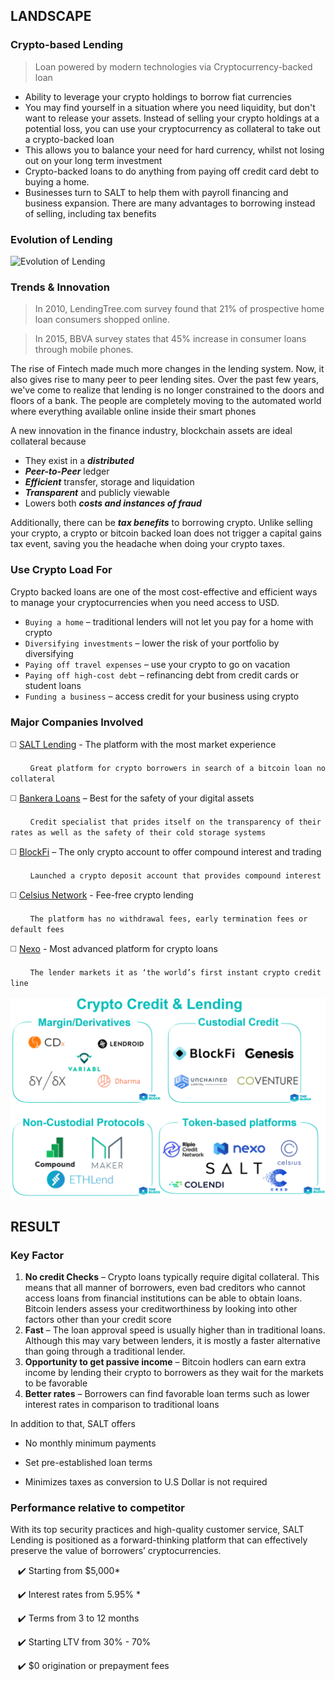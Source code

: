 

## LANDSCAPE

### Crypto-based Lending
  > Loan powered by modern technologies via Cryptocurrency-backed loan 
* Ability to leverage your crypto holdings to borrow fiat currencies
* You may find yourself in a situation where you need liquidity, but don't want to release your assets. Instead of selling your crypto holdings at a potential loss, you can use your cryptocurrency as collateral to take out a crypto-backed loan
* This allows you to balance your need for hard currency, whilst not losing out on your long term investment
* Crypto-backed loans to do anything from paying off credit card debt to buying a home. 
* Businesses turn to SALT to help them with payroll financing and business expansion. There are many advantages to borrowing instead of selling, including tax benefits

### Evolution of Lending

![Evolution of Lending](../Images/evolution_of_lending.png)

### Trends & Innovation
  > In 2010, LendingTree.com survey found that 21% of prospective home loan consumers shopped online. 
  
  > In 2015, BBVA survey states that 45% increase in consumer loans through mobile phones.

The rise of Fintech made much more changes in the lending system. Now, it also gives rise to many peer to peer lending sites. Over the past few years, we've come to realize that lending is no longer constrained to the doors and floors of a bank. The people are completely moving to the automated world where everything available online inside their smart phones


A new innovation in the finance industry, blockchain assets are ideal collateral because
  * They exist in a ***distributed***
  * ***Peer-to-Peer*** ledger
  * ***Efficient*** transfer, storage and liquidation
  * ***Transparent*** and publicly viewable
  * Lowers both ***costs and instances of fraud***

  Additionally, there can be ***tax benefits*** to borrowing crypto. Unlike selling your crypto, a crypto or bitcoin backed loan does not trigger a capital gains tax event, saving you the headache when doing your crypto taxes.

### Use Crypto Load For

Crypto backed loans are one of the most cost-effective and efficient ways to manage your cryptocurrencies when you need access to USD. 
  * `Buying a home` – traditional lenders will not let you pay for a home with crypto
  * `Diversifying investments` – lower the risk of your portfolio by diversifying
  * `Paying off travel expenses` – use your crypto to go on vacation
  * `Paying off high-cost debt` – refinancing debt from credit cards or student loans
  * `Funding a business` – access credit for your business using crypto

### Major Companies Involved

:white_medium_square: [SALT Lending](https://saltlending.com/) - The platform with the most market experience

&nbsp;&nbsp;&nbsp;&nbsp;&nbsp;&nbsp;&nbsp;&nbsp;`Great platform for crypto borrowers in search of a bitcoin loan no collateral`

:white_medium_square: [Bankera Loans](https://bankera.com/) – Best for the safety of your digital assets

&nbsp;&nbsp;&nbsp;&nbsp;&nbsp;&nbsp;&nbsp;&nbsp;`Credit specialist that prides itself on the transparency of their rates as well as the safety of their cold storage systems`

:white_medium_square: [BlockFi](https://blockfi.com/) – The only crypto account to offer compound interest and trading

&nbsp;&nbsp;&nbsp;&nbsp;&nbsp;&nbsp;&nbsp;&nbsp;`Launched a crypto deposit account that provides compound interest`

:white_medium_square: [Celsius Network](https://celsius.network/) - Fee-free crypto lending

&nbsp;&nbsp;&nbsp;&nbsp;&nbsp;&nbsp;&nbsp;&nbsp;`The platform has no withdrawal fees, early termination fees or default fees`

:white_medium_square: [Nexo](https://nexo.io/) - Most advanced platform for crypto loans

&nbsp;&nbsp;&nbsp;&nbsp;&nbsp;&nbsp;&nbsp;&nbsp;`The lender markets it as ‘the world’s first instant crypto credit line`

![Crypto Lending Company](../Images/crypto-lending-map-comp.gif)

## RESULT

### Key Factor

1. **No credit Checks** – Crypto loans typically require digital collateral. This means that all manner of borrowers, even bad creditors who cannot access loans from financial institutions can be able to obtain loans. Bitcoin lenders assess your creditworthiness by looking into other factors other than your credit score
2. **Fast** – The loan approval speed is usually higher than in traditional loans. Although this may vary between lenders, it is mostly a faster alternative than going through a traditional lender.
3. **Opportunity to get passive income** – Bitcoin hodlers can earn extra income by lending their crypto to borrowers as they wait for the markets to be favorable
4. **Better rates** – Borrowers can find favorable loan terms such as lower interest rates in comparison to traditional loans

In addition to that, SALT offers

  * No monthly minimum payments 
  
  * Set pre-established loan terms
  
  * Minimizes taxes as conversion to U.S Dollar is not required

### Performance relative to competitor

With its top security practices and high-quality customer service, SALT Lending is positioned as a forward-thinking platform that can effectively preserve the value of borrowers’ cryptocurrencies.
    
   &nbsp;&nbsp;&nbsp;:heavy_check_mark: Starting from $5,000*

   &nbsp;&nbsp;&nbsp;:heavy_check_mark: Interest rates from 5.95% *

   &nbsp;&nbsp;&nbsp;:heavy_check_mark: Terms from 3 to 12 months

   &nbsp;&nbsp;&nbsp;:heavy_check_mark: Starting LTV from 30% - 70%
   
   &nbsp;&nbsp;&nbsp;:heavy_check_mark: $0 origination or prepayment fees
